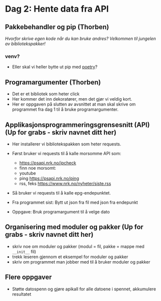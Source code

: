 Dag 2: Hente data fra API
=========================

Pakkebehandler og pip (Thorben)
--------------------------------
_Hvorfor skrive egen kode når du kan bruke andres? Velkommen til jungelen av bibliotekspakker!_

### venv?
- Eller skal vi heller bytte ut pip med [poetry](https://python-poetry.org/)?


Programargumenter (Thorben)
-----------------
* Det er et bibliotek som heter click
* Her kommer det inn dekoratører, men det gjør vi veldig kort.
* Her er oppgaven på slutten av avsnittet at man skal skrive om programmet fra dag 1 til å bruke programargumenter.


Applikasjonsprogrammeringsgrensesnitt (API) (Up for grabs - skriv navnet ditt her)
----------------------------------------------------------------------------------
* Her installerer vi bibliotekspakken som heter requests.
* Først bruker vi requests til å kalle morsomme API som:
    - https://psapi.nrk.no/ipcheck
    - finn noe morsomt:
    - youtube
    - ping https://psapi.nrk.no/ping
    - rss, feks https://www.nrk.no/nyheter/siste.rss

* Så bruker vi requests til å kalle epg-endepunktet.
* Fra programmet sist: Bytt ut json fra fil med json fra endepunkt
* Oppgave: Bruk programargument til å velge dato

Organisering med moduler og pakker (Up for grabs - skriv navnet ditt her)
-------------------------------------------------------------------------
* skriv noe om moduler og pakker (modul = fil, pakke = mappe med `__init__` fil)
* trekk leseren gjennom et eksempel for moduler og pakker
* skriv om programmet man jobber med til å bruker moduler og pakker


Flere oppgaver
--------------
* Støtte datospenn og gjøre apikall for alle datoene i spennet, akkumulere resultatet
